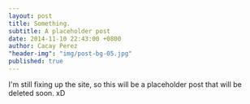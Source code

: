 ```yaml
---
layout: post
title: Something.
subtitle: A placeholder post
date: 2014-11-10 22:43:00 +0800
author: Cacay Perez
"header-img": "img/post-bg-05.jpg"
published: true
---
```


I'm still fixing up the site, so this will be a placeholder post that will be deleted soon. xD